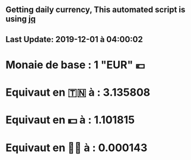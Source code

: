## Getting daily currency, This automated script is using [jq](https://stedolan.github.io/jq/)
## Last Update:  2019-12-01 à 04:00:02
 # Monaie de base : 1 "EUR" 💶 
 # Equivaut en 🇹🇳 à :  3.135808 
 # Equivaut en 💵 à : 1.101815
 # Equivaut en 🐱‍💻 à :  0.000143
